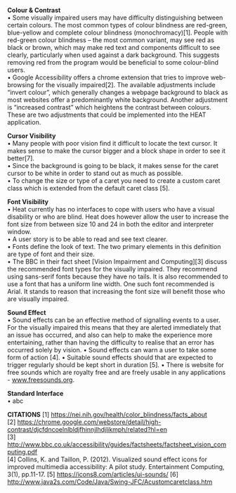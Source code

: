 **Colour & Contrast**    
• Some visually impaired users may have difficulty distinguishing between certain colours. The most common types of colour blindness are red-green, blue-yellow and complete colour blindness (monochromacy)[1]. People with red-green colour blindness – the most common variant, may see red as black or brown, which may make red text and components difficult to see clearly, particularly when used against a dark background. This suggests removing red from the program would be beneficial to some colour-blind users.<br>
• Google Accessibility offers a chrome extension that tries to improve web-browsing for the visually impaired[2]. The available adjustments include “invert colour”, which generally changes a webpage background to black as most websites offer a predominantly white background. Another adjustment is “increased contrast” which heightens the contrast between colours. These are two adjustments that could be implemented into the HEAT application.

**Cursor Visibility**  
• Many people with poor vision find it difficult to locate the text cursor. It makes sense to make the cursor bigger and a block shape in order to see it better[7].  
• Since the background is going to be black, it makes sense for the caret cursor to be white in order to stand out as much as possible.  
• To change the size or type of a caret you need to create a custom caret class which is extended from the default caret class [5].

**Font Visibility**  
• Heat currently has no interfaces to cope with users who have a visual disability or who are blind. Heat does however 
  allow the user to increase the font size from between size 10 and 24 in both the editor and interpreter window.   
• A user story is to be able to read and see text clearer.   
• Fonts define the look of text. The two primary elements in this definition are type of font and their size.  
• The BBC in their fact sheet [Vision Impairment and Computing][3] discuss the recommended font types for the visually impaired. They recommend using sans-serif fonts because they have no tails. It is also recommended to use a font that has a uniform line width. One such font recommended is Arial. It stands to reason that increasing the font size will benefit those who are visually impaired.  

**Sound Effect**  
• Sound effects can be an effective method of signalling events to a user. For the visually impaired this means that they are alerted immediately that an issue has occurred, and also can help to make the experience more entertaining, rather than having the difficulty to realise that an error has occurred solely by vision.
• Sound effects can warn a user to take some form of action [4].
•  Suitable sound effects should that are expected to trigger regularly should be kept short in duration [5].
• There is website for free sounds which are royalty free and are freely usable in any applications - www.freesounds.org.
 

**Standard Interface**  
• abc   

**CITATIONS**
[1] https://nei.nih.gov/health/color_blindness/facts_about<br>
[2] https://chrome.google.com/webstore/detail/high-contrast/djcfdncoelnlbldjfhinnjlhdjlikmph/related?hl=en<br>
[3] http://www.bbc.co.uk/accessibility/guides/factsheets/factsheet_vision_computing.pdf<br>
[4] Collins, K. and Taillon, P. (2012). Visualized sound effect icons for improved multimedia accessibility: A pilot study. Entertainment Computing, 3(1), pp.11-17. 
[5] https://icons8.com/articles/ui-sounds/
[6] http://www.java2s.com/Code/Java/Swing-JFC/Acustomcaretclass.htm

